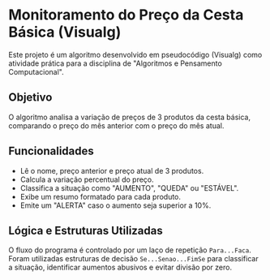 # Monitoramento do Preço da Cesta Básica (Visualg)

Este projeto é um algoritmo desenvolvido em pseudocódigo (Visualg) como atividade prática para a disciplina de "Algoritmos e Pensamento Computacional".

## Objetivo

O algoritmo analisa a variação de preços de 3 produtos da cesta básica, comparando o preço do mês anterior com o preço do mês atual.

## Funcionalidades

* Lê o nome, preço anterior e preço atual de 3 produtos.
* Calcula a variação percentual do preço.
* Classifica a situação como "AUMENTO", "QUEDA" ou "ESTÁVEL".
* Exibe um resumo formatado para cada produto.
* Emite um "ALERTA" caso o aumento seja superior a 10%.

## Lógica e Estruturas Utilizadas

O fluxo do programa é controlado por um laço de repetição `Para...Faca`. Foram utilizadas estruturas de decisão `Se...Senao...FimSe` para classificar a situação, identificar aumentos abusivos e evitar divisão por zero.